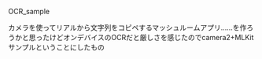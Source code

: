 OCR_sample

カメラを使ってリアルから文字列をコピペするマッシュルームアプリ……を作ろうかと思ったけどオンデバイスのOCRだと厳しさを感じたのでcamera2+MLKitサンプルということにしたもの

